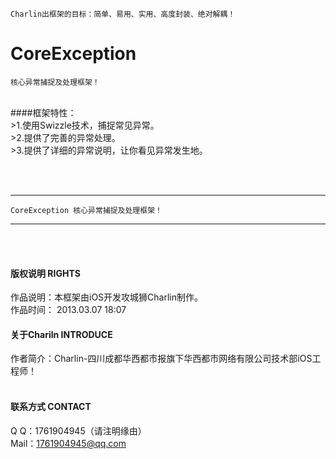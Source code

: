 
    Charlin出框架的目标：简单、易用、实用、高度封装、绝对解耦！

# CoreException
    核心异常捕捉及处理框架！
<br />
####框架特性：<br />
>1.使用Swizzle技术，捕捉常见异常。<br />
>2.提供了完善的异常处理。<br />
>3.提供了详细的异常说明，让你看见异常发生地。<br />


<br /><br />


-----
    CoreException 核心异常捕捉及处理框架！
-----

<br /><br />

#### 版权说明 RIGHTS <br />
作品说明：本框架由iOS开发攻城狮Charlin制作。<br />
作品时间： 2013.03.07 18:07<br />


#### 关于Chariln INTRODUCE <br />
作者简介：Charlin-四川成都华西都市报旗下华西都市网络有限公司技术部iOS工程师！<br /><br />


#### 联系方式 CONTACT <br />
Q    Q：1761904945（请注明缘由）<br />
Mail：1761904945@qq.com<br />
